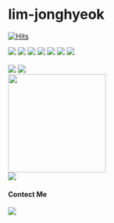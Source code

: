 # lim-jonghyeok



[![Hits](https://hits.seeyoufarm.com/api/count/incr/badge.svg?url=https%3A%2F%2Fgithub.com%2Flimjongheok&count_bg=%233F3F3F&title_bg=%23555555&icon=&icon_color=%23E7E7E7&title=hits&edge_flat=false)](https://hits.seeyoufarm.com)

<div>
<img src="https://img.shields.io/badge/Java-007396?style=for-the-badge&logo=java&logoColor=white"> <img src="https://img.shields.io/badge/Spring-6DB33F?style=for-the-badge&logo=Spring&logoColor=white"> <img src="https://img.shields.io/badge/mysql-4479A1?style=for-the-badge&logo=mysql&logoColor=white"> <img src="https://img.shields.io/badge/javascript-F7DF1E?style=for-the-badge&logo=javascript&logoColor=black"> <img src="https://img.shields.io/badge/react-61DAFB?style=for-the-badge&logo=react&logoColor=black"> <img src="https://img.shields.io/badge/html-E34F26?style=for-the-badge&logo=html5&logoColor=white"> <img src="https://img.shields.io/badge/css-1572B6?style=for-the-badge&logo=css3&logoColor=white">
</div>
<br>

<img  src="http://mazassumnida.wtf/api/v2/generate_badge?boj=lklim79">
<img  src="http://mazandi.herokuapp.com/api?handle=lklim79">
<div>
<img src="https://github-readme-stats.vercel.app/api/top-langs/?username=limjongheok&layout=compact" height="200"/></br>
<img src="https://github-readme-stats.vercel.app/api?username=limjongheok&show_icons=true&theme=radical">
</div>


#### Contect Me
<a href="https://velog.io/@limjongheok"><img src="https://img.shields.io/badge/Velog-11B48A?style=for-the-badge&logo=Vimeo&logoColor=white"/></a>
